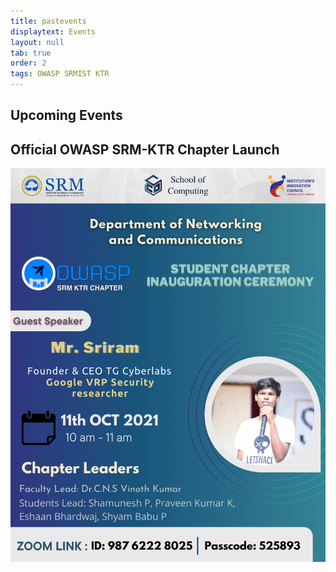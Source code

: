 ```yaml
---
title: pastevents
displaytext: Events
layout: null
tab: true
order: 2
tags: OWASP SRMIST KTR
---
```

## Upcoming Events
## Official OWASP SRM-KTR Chapter Launch 
<img src="/assets/images/launch poster.png">
